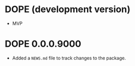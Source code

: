 # DOPE (development version)

* MVP

# DOPE 0.0.0.9000

* Added a `NEWS.md` file to track changes to the package.
